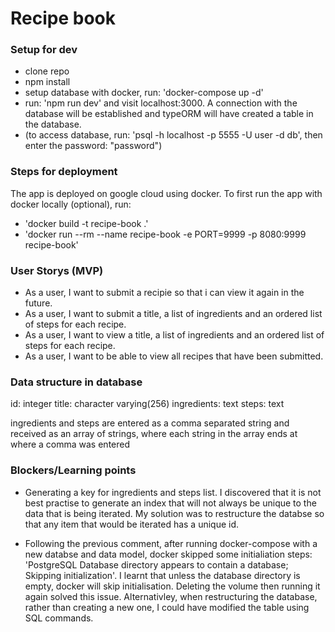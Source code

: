 # Recipe book #

### Setup for dev ###
- clone repo
- npm install
- setup database with docker, run: 'docker-compose up -d'
- run: 'npm run dev' and visit localhost:3000. A connection with the database will be established and typeORM will have created a table in the database.
- (to access database, run: 'psql -h localhost -p 5555 -U user -d db', then enter the password: "password")

### Steps for deployment ###
The app is deployed on google cloud using docker.
To first run the app with docker locally (optional), run:
- 'docker build -t recipe-book .'
- 'docker run --rm --name recipe-book -e PORT=9999 -p 8080:9999 recipe-book'

### User Storys (MVP) ###
- As a user, I want to submit a recipie so that i can view it again in the future.
- As a user, I want to submit a title, a list of ingredients and an ordered list of steps for each recipe.
- As a user, I want to view a title, a list of ingredients and an ordered list of steps for each recipe.
- As a user, I want to be able to view all recipes that have been submitted.

### Data structure in database ###
id: integer
title: character varying(256)
ingredients: text 
steps: text 

ingredients and steps are entered as a comma separated string and received as an array of strings, where each string in the array ends at where a comma was entered

### Blockers/Learning points ###
- Generating a key for ingredients and steps list. I discovered that it is not best practise to generate an index that will not always be unique to the data that is being iterated. My solution was to restructure the databse so that any item that would be iterated has a unique id.

- Following the previous comment, after running docker-compose with a new databse and data model, docker skipped some initialiation steps: 'PostgreSQL Database directory appears to contain a database; Skipping initialization'. I learnt that unless the database directory is empty, docker will skip initialisation. Deleting the volume then running it again solved this issue. 
Alternativley, when restructuring the database, rather than creating a new one, I could have modified the table using SQL commands.